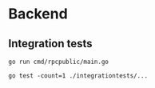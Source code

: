 # Backend

## Integration tests

```shell
go run cmd/rpcpublic/main.go
```

```shell
go test -count=1 ./integrationtests/...
```
